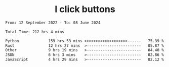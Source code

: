 <h1 align="center">
I click buttons
</h1>

<!--START_SECTION:waka-->

```txt
From: 12 September 2022 - To: 08 June 2024

Total Time: 212 hrs 4 mins

Python             159 hrs 53 mins >>>>>>>>>>>>>>>>>>>------   75.39 %
Rust               12 hrs 27 mins  >------------------------   05.87 %
Other              9 hrs 19 mins   >------------------------   04.40 %
JSON               6 hrs 3 mins    >------------------------   02.86 %
JavaScript         4 hrs 29 mins   >------------------------   02.12 %
```

<!--END_SECTION:waka-->

